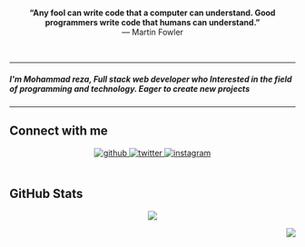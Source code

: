 <br>

<p align="center"><b>“Any fool can write code that a computer can understand. Good programmers write code that humans can understand.”
</b><br/>— Martin Fowler</p>
<br>

<hr>
<h5>I'm Mohammad reza, Full stack web developer who Interested in the field of programming and technology. Eager to create new projects</h5>
<hr>

## Connect with me  
<div align="center">
<a href="https://telegram.me/Mamzaw" target="_blank">
<img src=https://img.shields.io/badge/telegram-%2324292e.svg?&style=for-the-badge&logo=telegram&logoColor=0088cc alt=github style="margin-bottom: 5px;" />
</a>
<a href="https://twitter.com/mmd__rezaw" target="_blank">
<img src=https://img.shields.io/badge/twitter-%2300acee.svg?&style=for-the-badge&logo=x&logoColor=000 alt=twitter style="margin-bottom: 5px;" />
</a>
<a href="https://instagram.com/mmd._.rezaw" target="_blank">
<img src=https://img.shields.io/badge/instagram-%23000000.svg?&style=for-the-badge&logo=instagram&logoColor=FD1D1D alt=instagram style="margin-bottom: 5px;" />
</a>
</div>  
 
<br/>  


## GitHub Stats  
<div align="center">
 <img src="https://github-readme-stats.vercel.app/api/top-langs/?username=YasinDehfuli&hide_border=false&theme=transparent&layout=compact" align="center" />
</div>

<div align="right">

![](https://komarev.com/ghpvc/?username=mmdrezaww)

</div>



